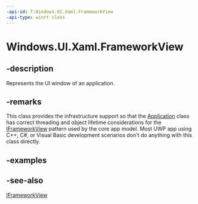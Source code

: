 ```yaml
---
-api-id: T:Windows.UI.Xaml.FrameworkView
-api-type: winrt class
---
```


<!-- Class syntax.
public class FrameworkView : Windows.ApplicationModel.Core.IFrameworkView, Windows.UI.Xaml.IFrameworkView
-->

# Windows.UI.Xaml.FrameworkView

## -description
Represents the UI window of an application.



## -remarks
This class provides the infrastructure support so that the [Application](application.md) class has correct threading and object lifetime considerations for the [IFrameworkView](../windows.applicationmodel.core/iframeworkview.md) pattern used by the core app model. Most UWP app using C++, C#, or Visual Basic development scenarios don't do anything with this class directly.

## -examples

## -see-also
[IFrameworkView](../windows.applicationmodel.core/iframeworkview.md)
